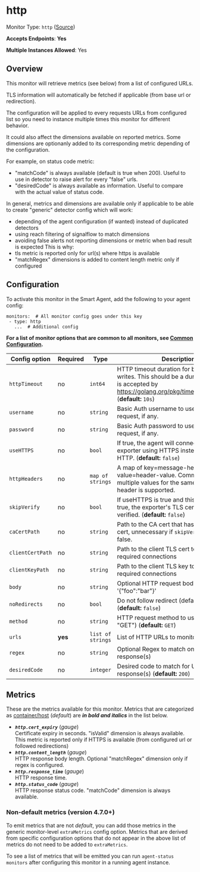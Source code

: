 <!--- GENERATED BY gomplate from scripts/docs/templates/monitor-page.md.tmpl --->

# http

Monitor Type: `http` ([Source](https://github.com/signalfx/signalfx-agent/tree/master/pkg/monitors/http))

**Accepts Endpoints**: **Yes**

**Multiple Instances Allowed**: Yes

## Overview

This monitor will retrieve metrics (see below) from a list of configured URLs.

TLS information will automatically be fetched if applicable (from base url or redirection).

The configuration will be applied to every requests URLs from configured list
so you need to instance multiple times this monitor for different behavior.

It could also affect the dimensions available on reported metrics.
Some dimensions are optionanly added to its corresponding metric depending of the configuration.

For example, on status code metric:
  - "matchCode" is always available (default is true when 200). 
  Useful to use in detector to raise alert for every "false" urls.
  - "desiredCode" is always available as information.
  Useful to compare with the actual value of status code.

In general, metrics and dimensions are available only if applicable
to be able to create "generic" detector config which will work:
  - depending of the agent configuration (if wanted) instead of duplicated detectors
  - using reach filtering of signalflow to match dimensions
  - avoiding false alerts not reporting dimensions or metric when bad result is expected
This is why:
  - tls metric is reported only for url(s) where https is available
  - "matchRegex" dimensions is added to content length metric only if configured


## Configuration

To activate this monitor in the Smart Agent, add the following to your
agent config:

```
monitors:  # All monitor config goes under this key
 - type: http
   ...  # Additional config
```

**For a list of monitor options that are common to all monitors, see [Common
Configuration](../monitor-config.md#common-configuration).**


| Config option | Required | Type | Description |
| --- | --- | --- | --- |
| `httpTimeout` | no | `int64` | HTTP timeout duration for both read and writes. This should be a duration string that is accepted by https://golang.org/pkg/time/#ParseDuration (**default:** `10s`) |
| `username` | no | `string` | Basic Auth username to use on each request, if any. |
| `password` | no | `string` | Basic Auth password to use on each request, if any. |
| `useHTTPS` | no | `bool` | If true, the agent will connect to the exporter using HTTPS instead of plain HTTP. (**default:** `false`) |
| `httpHeaders` | no | `map of strings` | A map of key=message-header and value=header-value. Comma separated multiple values for the same message-header is supported. |
| `skipVerify` | no | `bool` | If useHTTPS is true and this option is also true, the exporter's TLS cert will not be verified. (**default:** `false`) |
| `caCertPath` | no | `string` | Path to the CA cert that has signed the TLS cert, unnecessary if `skipVerify` is set to false. |
| `clientCertPath` | no | `string` | Path to the client TLS cert to use for TLS required connections |
| `clientKeyPath` | no | `string` | Path to the client TLS key to use for TLS required connections |
| `body` | no | `string` | Optional HTTP request body as string like '{"foo":"bar"}' |
| `noRedirects` | no | `bool` | Do not follow redirect (default is false) (**default:** `false`) |
| `method` | no | `string` | HTTP request method to use (default is "GET") (**default:** `GET`) |
| `urls` | **yes** | `list of strings` | List of HTTP URLs to monitor (required) |
| `regex` | no | `string` | Optional Regex to match on URL(s) response(s) |
| `desiredCode` | no | `integer` | Desired code to match for URL(s) response(s) (**default:** `200`) |


## Metrics

These are the metrics available for this monitor.
Metrics that are categorized as
[container/host](https://docs.signalfx.com/en/latest/admin-guide/usage.html#about-custom-bundled-and-high-resolution-metrics)
(*default*) are ***in bold and italics*** in the list below.


 - ***`http.cert_expiry`*** (*gauge*)<br>    Certificate expiry in seconds. "isValid" dimension is always available. This metric is reported only if HTTPS is available (from configured url or followed redirections)
 - ***`http.content_length`*** (*gauge*)<br>    HTTP response body length. Optional "matchRegex" dimension only if regex is configured.
 - ***`http.response_time`*** (*gauge*)<br>    HTTP response time.
 - ***`http.status_code`*** (*gauge*)<br>    HTTP response status code. "matchCode" dimension is always available.

### Non-default metrics (version 4.7.0+)

To emit metrics that are not _default_, you can add those metrics in the
generic monitor-level `extraMetrics` config option.  Metrics that are derived
from specific configuration options that do not appear in the above list of
metrics do not need to be added to `extraMetrics`.

To see a list of metrics that will be emitted you can run `agent-status
monitors` after configuring this monitor in a running agent instance.



